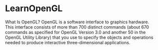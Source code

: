 # LearnOpenGL
What Is OpenGL?
OpenGL is a software interface to graphics hardware. This interface consists
of more than 700 distinct commands (about 670 commands as specified for
OpenGL Version 3.0 and another 50 in the OpenGL Utility Library) that
you use to specify the objects and operations needed to produce interactive
three-dimensional applications.
